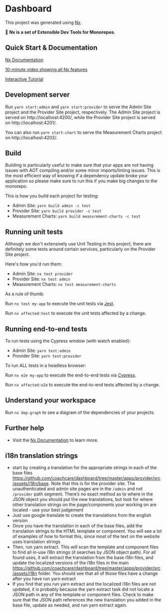 # Dashboard

This project was generated using [Nx](https://nx.dev).

🔎 **Nx is a set of Extensible Dev Tools for Monorepos.**

## Quick Start & Documentation

[Nx Documentation](https://nx.dev/angular)

[10-minute video showing all Nx features](https://nx.dev/angular/getting-started/what-is-nx)

[Interactive Tutorial](https://nx.dev/angular/tutorial/01-create-application)

## Development server

Run `yarn start:admin` and `yarn start:provider` to serve the Admin Site project and the Provider Site project, respectively. The Admin Site project is served on http://localhost:4200/, while the Provider Site project is served on http://localhost:4201/.

You can also run `yarn start:chart` to serve the Measurement Charts project on http://localhost:4202/.

## Build

Building is particularly useful to make sure that your apps are not having issues with AOT compiling and/or some minor imports/linting issues. This is the most efficient way of knowing if a dependency update broke your application so please make sure to run this if you make big changes to the monorepo.

This is how you build each project for testing:

- Admin Site: `yarn build admin -c test`
- Provider Site: `yarn build provider -c test`
- Measurement Charts: `yarn build measurement-charts -c test`

## Running unit tests

Although we don't extensively use Unit Testing in this project, there are definitely some tests around certain services, particularly on the Provider Site project.

Here's how you'd run them:

- Admin Site: `nx test provider`
- Provider Site: `nx test admin`
- Measurement Charts: `nx test measurement-charts`

As a rule of thumb:

Run `nx test my-app` to execute the unit tests via [Jest](https://jestjs.io).

Run `nx affected:test` to execute the unit tests affected by a change.

## Running end-to-end tests

To run tests using the Cypress window (with watch enabled):

- Admin Site: `yarn test:admin`
- Provider Site: `yarn test:provider`

To run ALL tests in a headless browser:

Run `nx e2e my-app` to execute the end-to-end tests via [Cypress](https://www.cypress.io).

Run `nx affected:e2e` to execute the end-to-end tests affected by a change.

## Understand your workspace

Run `nx dep-graph` to see a diagram of the dependencies of your projects.

## Further help

- Visit the [Nx Documentation](https://nx.dev/angular) to learn more.

## i18n translation strings

- start by creating a translation for the appropriate strings in each of the base files https://github.com/coachcare/dashboard/tree/master/apps/provider/src/assets/i18n/base. Note that this is for the provider site. The unauthenticated and admin site pages are in the `/admin` and not `/provider` path segment. There’s no exact method as to where in the JSON object you should put the new translations, but look for where other translation strings on the page/components your working on are located - use your best judgement
- Just use google translate to create the translations from the english version
- Once you have the translation in each of the base files, add the translation strings to the HTML template or component. You will see a lot of examples of how to format this, since most of the text on the website uses translation strings
- Then, run yarn extract. This will scan the template and component files to find all in-use i18n strings (it searches by JSON object path). For all found uses, it will extract the translation from the base i18n files, and update the localized versions of the i18n files in the main https://github.com/coachcare/dashboard/tree/master/apps/provider/src/assets/i18n folder. You should see that all of those files have a change after you have run yarn extract
- If you find that you run yarn extract and the localized i18n files are not updated, it is probably because the yarn extract task did not locate a JSON path in any of the template or component files. Check to make sure that the JSON path references the new translation you added in the base file, update as needed, and run yarn extract again.
